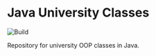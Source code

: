 # Java University Classes
![Build](https://github.com/MrPumpking/java-university-classes/workflows/Java%20CI/badge.svg)

Repository for university OOP classes in Java.

